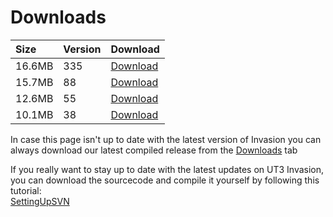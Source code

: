 # Downloads #

| **Size** | **Version** | **Download** |
|:---------|:------------|:-------------|
| 16.6MB | 335 | [Download](http://rbttinvasion.googlecode.com/files/UT3_Invasion_rev335.rar) |
| 15.7MB | 88 | [Download](http://rbttinvasion.googlecode.com/files/UT3_Invasion_rev88-release.rar) |
| 12.6MB | 55 | [Download](http://rbttinvasion.googlecode.com/files/UT3%20Invasion%20rev55-release.rar) |
| 10.1MB | 38 | [Download](http://rbttinvasion.googlecode.com/files/UT3%20Invasion%20rev38-release.rar) |

In case this page isn't up to date with the latest version of Invasion you can always download our latest compiled release from the [Downloads](http://code.google.com/p/rbttinvasion/downloads/list) tab<br>

If you really want to stay up to date with the latest updates on UT3 Invasion, you can download the sourcecode and compile it yourself by following this tutorial:<br>
<a href='SettingUpSVN.md'>SettingUpSVN</a>